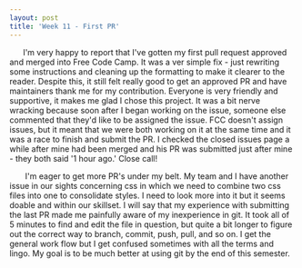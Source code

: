 ```yaml
---
layout: post
title: 'Week 11 - First PR'
---
```


&nbsp;&nbsp;&nbsp;&nbsp;&nbsp;&nbsp;I'm very happy to report that I've gotten my first pull request approved and merged into Free Code Camp. It was a ver simple fix - just rewriting some instructions and cleaning up the formatting to make it clearer to the reader. Despite this, it still felt really good to get an approved PR and have maintainers thank me for my contribution. Everyone is very friendly and supportive, it makes me glad I chose this project. It was a bit nerve wracking because soon after I began working on the issue, someone else commented that they'd like to be assigned the issue. FCC doesn't assign issues, but it meant that we were both working on it at the same time and it was a race to finish and submit the PR. I checked the closed issues page a while after mine had been merged and his PR was submitted just after mine - they both said '1 hour ago.' Close call!

&nbsp;&nbsp;&nbsp;&nbsp;&nbsp;&nbsp;<!--more--> I'm eager to get more PR's under my belt. My team and I have another issue in our sights concerning css in which we need to combine two css files into one to consolidate styles. I need to look more into it but it seems doable and within our skillset. I will say that my experience with submitting the last PR made me painfully aware of my inexperience in git. It took all of 5 minutes to find and edit the file in question, but quite a bit longer to figure out the correct way to branch, commit, push, pull, and so on. I get the general work flow but I get confused sometimes with all the terms and lingo. My goal is to be much better at using git by the end of this semester.